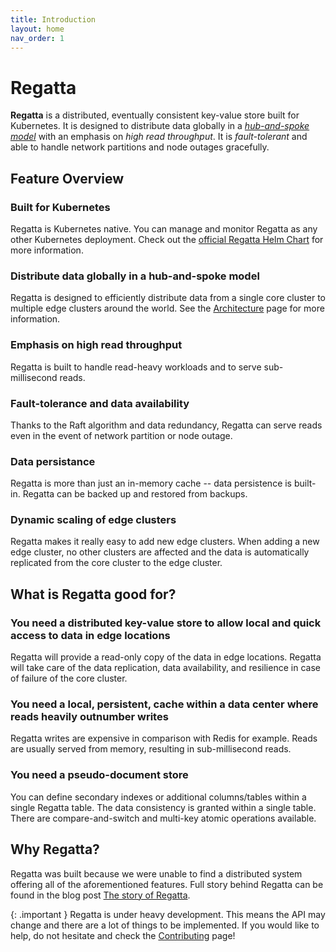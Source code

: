 ```yaml
---
title: Introduction
layout: home
nav_order: 1
---
```


# Regatta

**Regatta** is a distributed, eventually consistent key-value store built for Kubernetes.
It is designed to distribute data globally in a
[*hub-and-spoke model*](https://en.wikipedia.org/wiki/Spoke–hub_distribution_paradigm)
with an emphasis on *high read throughput*.
It is *fault-tolerant* and able to handle network partitions and node outages gracefully.

## Feature Overview

### Built for Kubernetes

Regatta is Kubernetes native. You can manage and monitor Regatta as any
other Kubernetes deployment. Check out the
[official Regatta Helm Chart](https://github.com/jamf/regatta-helm) for more information.

### Distribute data globally in a hub-and-spoke model

Regatta is designed to efficiently distribute data from a single core cluster
to multiple edge clusters around the world. See the [Architecture](architecture#Topology)
page for more information.

### Emphasis on high read throughput

Regatta is built to handle read-heavy workloads and to serve sub-millisecond reads.

### Fault-tolerance and data availability

Thanks to the Raft algorithm and data redundancy, Regatta can serve reads even in the event of
network partition or node outage.

### Data persistance

Regatta is more than just an in-memory cache -- data persistence is built-in. Regatta
can be backed up and restored from backups.

### Dynamic scaling of edge clusters

Regatta makes it really easy to add new edge clusters. When adding a new edge cluster,
no other clusters are affected and the data is automatically replicated from the core cluster to the edge cluster.

## What is Regatta good for?

### You need a distributed key-value store to allow local and quick access to data in edge locations

Regatta will provide a read-only copy of the data in edge locations. Regatta will take care of the data replication,
data availability, and resilience in case of failure of the core cluster.

### You need a local, persistent, cache within a data center where reads heavily outnumber writes

Regatta writes are expensive in comparison with Redis for example.
Reads are usually served from memory, resulting in sub-millisecond reads.

### You need a pseudo-document store

You can define secondary indexes or additional columns/tables within a single Regatta table.
The data consistency is granted within a single table.
There are compare-and-switch and multi-key atomic operations available.

## Why Regatta?

Regatta was built because we were unable to find a distributed system
offering all of the aforementioned features. Full story behind Regatta can be found in the blog post
[The story of Regatta](https://medium.com/@coufalja/4652f71a350f).

{: .important }
Regatta is under heavy development. This means the API may change
and there are a lot of things to be implemented. If you would like to
help, do not hesitate and check the [Contributing](contributing) page!
